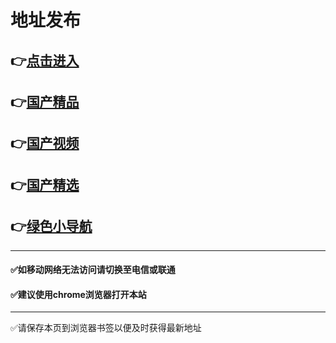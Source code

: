 # 地址发布
## 👉[点击进入](https://92fh3yag.fh9a03zu8x2v6.cc/)
## 👉[国产精品](https://www.guochanren.com/)
## 👉[国产视频](https://www.xunleix.cc/)
## 👉[国产精选](https://www.jingpindyy.com/)
## 👉[绿色小导航](https://www.lsxdh.com/)
-------------------
#### ✅如移动网络无法访问请切换至电信或联通  

#### ✅建议使用chrome浏览器打开本站
--------------
✅请保存本页到浏览器书签以便及时获得最新地址
